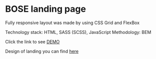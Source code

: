 # BOSE landing page
Fully responsive layout was made by using CSS Grid and FlexBox

Technology stack: HTML, SASS (SCSS), JavaScript
Methodology: BEM

Click the link to see [DEMO](https://dmytro-matsehora.github.io/bose_landing/)

Design of landing you can find [here](https://www.figma.com/file/OMjQNb3hg1LKMV4OwyQ3Ao/BOSE?node-id=0%3A1) 
